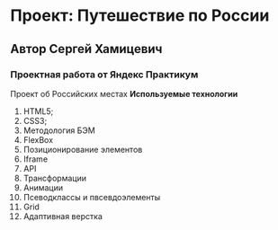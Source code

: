 # Проект: Путешествие по России
## Автор Сергей Хамицевич
### Проектная работа от Яндекс Практикум
Проект об Российских местах
**Используемые технологии**
1. HTML5;
2. CSS3;
3. Методология БЭМ
4. FlexBox
5. Позиционирование элементов
6. Iframe
7. API
8. Трансформации
9. Анимации
10. Псеводклассы и пвсевдоэлементы
11. Grid
12. Адаптивная верстка
